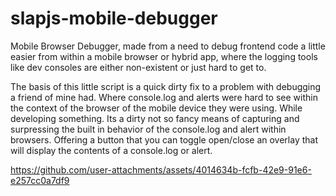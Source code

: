 # slapjs-mobile-debugger
Mobile Browser Debugger, made from a need to debug frontend code a little easier from within a mobile browser or hybrid app, where the logging tools like dev consoles are either non-existent or just hard to get to.

The basis of this little script is a quick dirty fix to a problem with debugging a friend of mine had. Where console.log and alerts were hard to see within the context of the browser of the mobile device they were using. While developing something. Its a dirty not so fancy means of capturing and surpressing the built in behavior of the console.log and alert within browsers. Offering a button that you can toggle open/close an overlay that will display the contents of a console.log or alert.




https://github.com/user-attachments/assets/4014634b-fcfb-42e9-91e6-e257cc0a7df9

